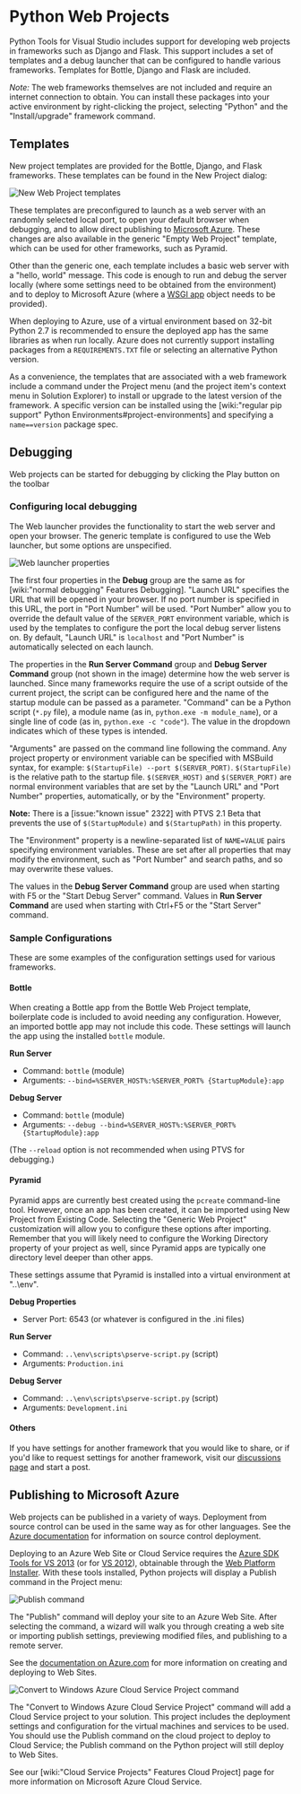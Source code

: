 Python Web Projects
===================

Python Tools for Visual Studio includes support for developing web projects in frameworks such as Django and Flask.
This support includes a set of templates and a debug launcher that can be configured to handle various frameworks.
Templates for Bottle, Django and Flask are included.

*Note:* The web frameworks themselves are not included and require an internet connection to obtain.
You can install these packages into your active environment by right-clicking the project, selecting "Python" and the "Install/upgrade" framework command.

Templates
---------

New project templates are provided for the Bottle, Django, and Flask frameworks. These templates can be found in the New Project dialog:

![New Web Project templates](Images/NewProjectWeb.png)

These templates are preconfigured to launch as a web server with an randomly selected local port, to open your default browser when debugging, and to allow direct publishing to [Microsoft Azure](http://www.azure.com).
These changes are also available in the generic "Empty Web Project" template, which can be used for other frameworks, such as Pyramid.

Other than the generic one, each template includes a basic web server with a "hello, world" message.
This code is enough to run and debug the server locally (where some settings need to be obtained from the environment) and to deploy to Microsoft Azure (where a [WSGI app](http://www.python.org/dev/peps/pep-3333/) object needs to be provided).

When deploying to Azure, use of a virtual environment based on 32-bit Python 2.7 is recommended to ensure the deployed app has the same libraries as when run locally.
Azure does not currently support installing packages from a `REQUIREMENTS.TXT` file or selecting an alternative Python version.

As a convenience, the templates that are associated with a web framework include a command under the Project menu (and the project item's context menu in Solution Explorer) to install or upgrade to the latest version of the framework.
A specific version can be installed using the [wiki:"regular pip support" Python Environments#project-environments] and specifying a `name==version` package spec.

Debugging
---------

Web projects can be started for debugging by clicking the Play button on the toolbar

### Configuring local debugging

The Web launcher provides the functionality to start the web server and open your browser.
The generic template is configured to use the Web launcher, but some options are unspecified.

![Web launcher properties](Images/WebLauncherProperties.png)

The first four properties in the **Debug** group are the same as for [wiki:"normal debugging" Features Debugging].
"Launch URL" specifies the URL that will be opened in your browser.
If no port number is specified in this URL, the port in "Port Number" will be used.
"Port Number" allow you to override the default value of the `SERVER_PORT` environment variable, which is used by the templates to configure the port the local debug server listens on.
By default, "Launch URL" is `localhost` and "Port Number" is automatically selected on each launch.

The properties in the **Run Server Command** group and **Debug Server Command** group (not shown in the image) determine how the web server is launched.
Since many frameworks require the use of a script outside of the current project, the script can be configured here and the name of the startup module can be passed as a parameter.
"Command" can be a Python script (`*.py` file), a module name (as in, `python.exe -m module_name`), or a single line of code (as in, `python.exe -c "code"`).
The value in the dropdown indicates which of these types is intended.

"Arguments" are passed on the command line following the command.
Any project property or environment variable can be specified with MSBuild syntax, for example: `$(StartupFile) --port $(SERVER_PORT)`.
`$(StartupFile)` is the relative path to the startup file.
`$(SERVER_HOST)` and `$(SERVER_PORT)` are normal environment variables that are set by the "Launch URL" and "Port Number" properties, automatically, or by the "Environment" property.

**Note:** There is a [issue:"known issue" 2322] with PTVS 2.1 Beta that prevents the use of `$(StartupModule)` and `$(StartupPath)` in this property.

The "Environment" property is a newline-separated list of `NAME=VALUE` pairs specifying environment variables.
These are set after all properties that may modify the environment, such as "Port Number" and search paths, and so may overwrite these values.

The values in the **Debug Server Command** group are used when starting with F5 or the "Start Debug Server" command.
Values in **Run Server Command** are used when starting with Ctrl+F5 or the "Start Server" command.

### Sample Configurations

These are some examples of the configuration settings used for various frameworks.

#### Bottle

When creating a Bottle app from the Bottle Web Project template, boilerplate code is included to avoid needing any configuration.
However, an imported bottle app may not include this code.
These settings will launch the app using the installed `bottle` module.

**Run Server**

* Command: `bottle` (module)
* Arguments: `--bind=%SERVER_HOST%:%SERVER_PORT% {StartupModule}:app`

**Debug Server**

* Command: `bottle` (module)
* Arguments: `--debug --bind=%SERVER_HOST%:%SERVER_PORT% {StartupModule}:app`

(The `--reload` option is not recommended when using PTVS for debugging.)

#### Pyramid

Pyramid apps are currently best created using the `pcreate` command-line tool.
However, once an app has been created, it can be imported using New Project from Existing Code.
Selecting the "Generic Web Project" customization will allow you to configure these options after importing.
Remember that you will likely need to configure the Working Directory property of your project as well, since Pyramid apps are typically one directory level deeper than other apps.

These settings assume that Pyramid is installed into a virtual environment at "..\env".

**Debug Properties**

* Server Port: 6543 (or whatever is configured in the .ini files)

**Run Server**

* Command: `..\env\scripts\pserve-script.py` (script)
* Arguments: `Production.ini`

**Debug Server**

* Command: `..\env\scripts\pserve-script.py` (script)
* Arguments: `Development.ini`

#### Others

If you have settings for another framework that you would like to share, or if you'd like to request settings for another framework, visit our [discussions page](https://pytools.codeplex.com/discussions) and start a post.

Publishing to Microsoft Azure
-----------------------------

Web projects can be published in a variety of ways.
Deployment from source control can be used in the same way as for other languages.
See the [Azure documentation](http://azure.microsoft.com/en-us/documentation/articles/web-sites-publish-source-control/) for information on source control deployment.

Deploying to an Azure Web Site or Cloud Service requires the [Azure SDK Tools for VS 2013](http://go.microsoft.com/fwlink/p/?linkid=323510) (or for [VS 2012](http://go.microsoft.com/fwlink/p/?linkid=323511)), obtainable through the [Web Platform Installer](http://www.microsoft.com/web/downloads/platform.aspx).
With these tools installed, Python projects will display a Publish command in the Project menu:

![Publish command](Images/WebPublishMenu.png)

The "Publish" command will deploy your site to an Azure Web Site.
After selecting the command, a wizard will walk you through creating a web site or importing publish settings, previewing modified files, and publishing to a remote server.

See the [documentation on Azure.com](http://azure.microsoft.com/en-us/documentation/services/web-sites/#python) for more information on creating and deploying to Web Sites.

![Convert to Windows Azure Cloud Service Project command](Images/WebConvertMenu.png)

The "Convert to Windows Azure Cloud Service Project" command will add a Cloud Service project to your solution.
This project includes the deployment settings and configuration for the virtual machines and services to be used.
You should use the Publish command on the cloud project to deploy to Cloud Service; the Publish command on the Python project will still deploy to Web Sites.

See our [wiki:"Cloud Service Projects" Features Cloud Project] page for more information on Microsoft Azure Cloud Service.

